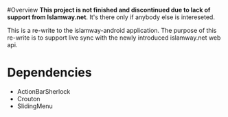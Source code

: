 #Overview
**This project is not finished and discontinued due to lack of support from Islamway.net**. It's there only if anybody else is intereseted.

This is a re-write to the islamway-android application. The purpose of this re-write is to support live sync with the newly introduced islamway.net web api.
# Dependencies
- ActionBarSherlock
- Crouton
- SlidingMenu

